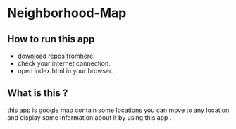 # Neighborhood-Map

## How to run this app

- download repos from[here](https://github.com/Ahmedfci2018/Neighborhood-Map).
- check your internet connection.
- open index.html in your browser.

## What is this ? 
this app is google map contain some locations you can move to any location and display some information about it by using this app . 
